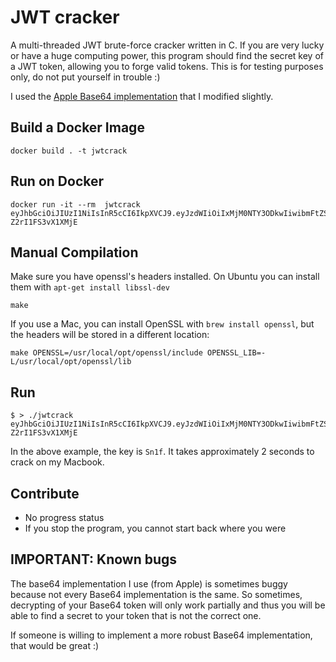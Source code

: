 # JWT cracker

A multi-threaded JWT brute-force cracker written in C. If you are very lucky or have a huge computing power, this program should find the secret key of a JWT token, allowing you to forge valid tokens. This is for testing purposes only, do not put yourself in trouble :)

I used the [Apple Base64 implementation](https://opensource.apple.com/source/QuickTimeStreamingServer/QuickTimeStreamingServer-452/CommonUtilitiesLib/base64.c) that I modified slightly.

## Build a Docker Image
```
docker build . -t jwtcrack

```


## Run on Docker
```
docker run -it --rm  jwtcrack eyJhbGciOiJIUzI1NiIsInR5cCI6IkpXVCJ9.eyJzdWIiOiIxMjM0NTY3ODkwIiwibmFtZSI6IkpvaG4gRG9lIiwiYWRtaW4iOnRydWV9.cAOIAifu3fykvhkHpbuhbvtH807-Z2rI1FS3vX1XMjE
```

## Manual Compilation

Make sure you have openssl's headers installed.
On Ubuntu you can install them with `apt-get install libssl-dev`

```
make
```

If you use a Mac, you can install OpenSSL with `brew install openssl`, but the headers will be stored in a
different location:

```
make OPENSSL=/usr/local/opt/openssl/include OPENSSL_LIB=-L/usr/local/opt/openssl/lib
```

## Run

```
$ > ./jwtcrack eyJhbGciOiJIUzI1NiIsInR5cCI6IkpXVCJ9.eyJzdWIiOiIxMjM0NTY3ODkwIiwibmFtZSI6IkpvaG4gRG9lIiwiYWRtaW4iOnRydWV9.cAOIAifu3fykvhkHpbuhbvtH807-Z2rI1FS3vX1XMjE
```

In the above example, the key is `Sn1f`. It takes approximately 2 seconds to crack on my Macbook.

## Contribute

 * No progress status
 * If you stop the program, you cannot start back where you were
 
## IMPORTANT: Known bugs

The base64 implementation I use (from Apple) is sometimes buggy because not every Base64 implementation is the same.
So sometimes, decrypting of your Base64 token will only work partially and thus you will be able to find a secret to your token that is not the correct one.

If someone is willing to implement a more robust Base64 implementation, that would be great :)
